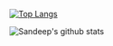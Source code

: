 [![Top Langs](https://github-readme-stats.vercel.app/api/top-langs/?username=tsksandeep&layout=compact&theme=radical&langs_count=8)](https://github.com/anuraghazra/github-readme-stats)

![Sandeep's github stats](https://github-readme-stats.vercel.app/api?username=tsksandeep&count_private=true&show_icons=true&theme=radical) 
